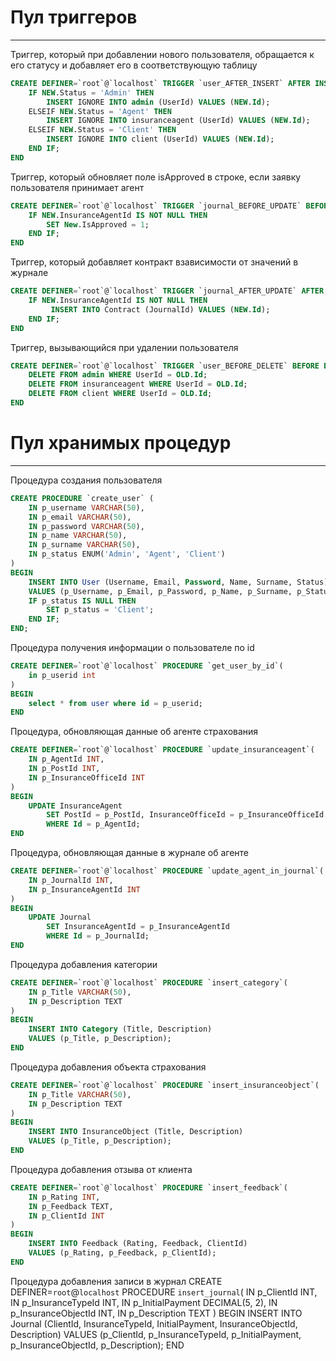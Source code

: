 # Пул триггеров

---

Триггер, который при добавлении нового пользователя, обращается к его статусу и добавляет его в соответствующую таблицу

```sql
CREATE DEFINER=`root`@`localhost` TRIGGER `user_AFTER_INSERT` AFTER INSERT ON `user` FOR EACH ROW BEGIN
    IF NEW.Status = 'Admin' THEN
        INSERT IGNORE INTO admin (UserId) VALUES (NEW.Id);
    ELSEIF NEW.Status = 'Agent' THEN
        INSERT IGNORE INTO insuranceagent (UserId) VALUES (NEW.Id);
    ELSEIF NEW.Status = 'Client' THEN
        INSERT IGNORE INTO client (UserId) VALUES (NEW.Id);
    END IF;
END
```

Триггер, который обновляет поле isApproved в строке, если заявку пользователя принимает агент

```sql
CREATE DEFINER=`root`@`localhost` TRIGGER `journal_BEFORE_UPDATE` BEFORE UPDATE ON `journal` FOR EACH ROW BEGIN
	IF NEW.InsuranceAgentId IS NOT NULL THEN
        SET New.IsApproved = 1;
    END IF;
END
```

Триггер, который добавляет контракт взависимости от значений в журнале

```sql
CREATE DEFINER=`root`@`localhost` TRIGGER `journal_AFTER_UPDATE` AFTER UPDATE ON `journal` FOR EACH ROW BEGIN
    IF NEW.InsuranceAgentId IS NOT NULL THEN
         INSERT INTO Contract (JournalId) VALUES (NEW.Id);
    END IF;
END
```

Триггер, вызывающийся при удалении пользователя

```sql
CREATE DEFINER=`root`@`localhost` TRIGGER `user_BEFORE_DELETE` BEFORE DELETE ON `user` FOR EACH ROW BEGIN
	DELETE FROM admin WHERE UserId = OLD.Id;
  	DELETE FROM insuranceagent WHERE UserId = OLD.Id;
  	DELETE FROM client WHERE UserId = OLD.Id;
END
```

# Пул хранимых процедур

---

Процедура создания пользователя

```sql
CREATE PROCEDURE `create_user` (
    IN p_username VARCHAR(50),
    IN p_email VARCHAR(50),
    IN p_password VARCHAR(50),
    IN p_name VARCHAR(50),
    IN p_surname VARCHAR(50),
    IN p_status ENUM('Admin', 'Agent', 'Client')
)
BEGIN
	INSERT INTO User (Username, Email, Password, Name, Surname, Status)
    VALUES (p_Username, p_Email, p_Password, p_Name, p_Surname, p_Status);
	IF p_status IS NULL THEN
        SET p_status = 'Client';
    END IF;
END;
```

Процедура получения информации о пользователе по id

```sql
CREATE DEFINER=`root`@`localhost` PROCEDURE `get_user_by_id`(
	in p_userid int
)
BEGIN
	select * from user where id = p_userid;
END
```

Процедура, обновляющая данные об агенте страхования

```sql
CREATE DEFINER=`root`@`localhost` PROCEDURE `update_insuranceagent`(
    IN p_AgentId INT,
    IN p_PostId INT,
    IN p_InsuranceOfficeId INT
)
BEGIN
    UPDATE InsuranceAgent
		SET PostId = p_PostId, InsuranceOfficeId = p_InsuranceOfficeId
		WHERE Id = p_AgentId;
END
```

Процедура, обновляющая данные в журнале об агенте

```sql
CREATE DEFINER=`root`@`localhost` PROCEDURE `update_agent_in_journal`(
	IN p_JournalId INT,
    IN p_InsuranceAgentId INT
)
BEGIN
	UPDATE Journal
		SET InsuranceAgentId = p_InsuranceAgentId
		WHERE Id = p_JournalId;
END
```

Процедура добавления категории

```sql
CREATE DEFINER=`root`@`localhost` PROCEDURE `insert_category`(
    IN p_Title VARCHAR(50),
    IN p_Description TEXT
)
BEGIN
    INSERT INTO Category (Title, Description)
    VALUES (p_Title, p_Description);
END
```

Процедура добавления объекта страхования

```sql
CREATE DEFINER=`root`@`localhost` PROCEDURE `insert_insuranceobject`(
    IN p_Title VARCHAR(50),
    IN p_Description TEXT
)
BEGIN
    INSERT INTO InsuranceObject (Title, Description)
    VALUES (p_Title, p_Description);
END
```

Процедура добавления отзыва от клиента

```sql
CREATE DEFINER=`root`@`localhost` PROCEDURE `insert_feedback`(
    IN p_Rating INT,
    IN p_Feedback TEXT,
    IN p_ClientId INT
)
BEGIN
    INSERT INTO Feedback (Rating, Feedback, ClientId)
    VALUES (p_Rating, p_Feedback, p_ClientId);
END
```

Процедура добавления записи в журнал
CREATE DEFINER=`root`@`localhost` PROCEDURE `insert_journal`(
    IN p_ClientId INT,
    IN p_InsuranceTypeId INT,
    IN p_InitialPayment DECIMAL(5, 2),
    IN p_InsuranceObjectId INT,
    IN p_Description TEXT
)
BEGIN
    INSERT INTO Journal (ClientId, InsuranceTypeId, InitialPayment, InsuranceObjectId, Description)
    VALUES (p_ClientId, p_InsuranceTypeId, p_InitialPayment, p_InsuranceObjectId, p_Description);
END